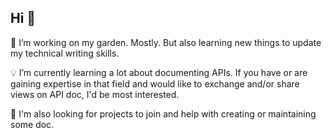 ## Hi 👋

🦔 I’m working on my garden. Mostly. But also learning new things to update my technical writing skills. 

💡 I’m currently learning a lot about documenting APIs. If you have or are gaining expertise in that field and would like to exchange and/or share views on API doc, I'd be most interested.

🧲 I'm also looking for projects to join and help with creating or maintaining some doc.
